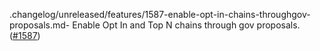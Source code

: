 .changelog/unreleased/features/1587-enable-opt-in-chains-throughgov-proposals.md- Enable Opt In and Top N chains through gov proposals.
  ([\#1587](https://github.com/cosmos/interchain-security/pull/1587))